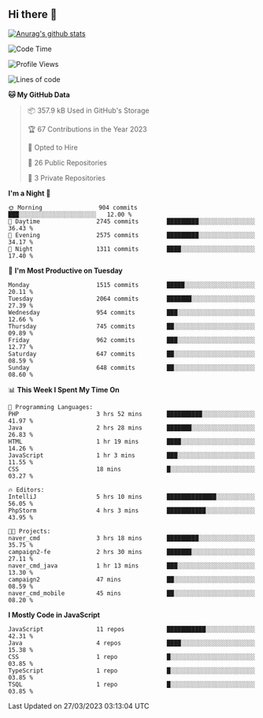 ## Hi there 👋

[![Anurag's github stats](https://github-readme-stats.vercel.app/api?username=Songwonseok)](https://github.com/anuraghazra/github-readme-stats)



<!--START_SECTION:waka-->
![Code Time](http://img.shields.io/badge/Code%20Time-2%2C135%20hrs%2029%20mins-blue)

![Profile Views](http://img.shields.io/badge/Profile%20Views-1-blue)

![Lines of code](https://img.shields.io/badge/From%20Hello%20World%20I%27ve%20Written-35.0%20million%20lines%20of%20code-blue)

**🐱 My GitHub Data** 

> 📦 357.9 kB Used in GitHub's Storage 
 > 
> 🏆 67 Contributions in the Year 2023
 > 
> 💼 Opted to Hire
 > 
> 📜 26 Public Repositories 
 > 
> 🔑 3 Private Repositories 
 > 
**I'm a Night 🦉** 

```text
🌞 Morning                904 commits         ███░░░░░░░░░░░░░░░░░░░░░░   12.00 % 
🌆 Daytime                2745 commits        █████████░░░░░░░░░░░░░░░░   36.43 % 
🌃 Evening                2575 commits        █████████░░░░░░░░░░░░░░░░   34.17 % 
🌙 Night                  1311 commits        ████░░░░░░░░░░░░░░░░░░░░░   17.40 % 
```
📅 **I'm Most Productive on Tuesday** 

```text
Monday                   1515 commits        █████░░░░░░░░░░░░░░░░░░░░   20.11 % 
Tuesday                  2064 commits        ███████░░░░░░░░░░░░░░░░░░   27.39 % 
Wednesday                954 commits         ███░░░░░░░░░░░░░░░░░░░░░░   12.66 % 
Thursday                 745 commits         ██░░░░░░░░░░░░░░░░░░░░░░░   09.89 % 
Friday                   962 commits         ███░░░░░░░░░░░░░░░░░░░░░░   12.77 % 
Saturday                 647 commits         ██░░░░░░░░░░░░░░░░░░░░░░░   08.59 % 
Sunday                   648 commits         ██░░░░░░░░░░░░░░░░░░░░░░░   08.60 % 
```


📊 **This Week I Spent My Time On** 

```text
💬 Programming Languages: 
PHP                      3 hrs 52 mins       ██████████░░░░░░░░░░░░░░░   41.97 % 
Java                     2 hrs 28 mins       ███████░░░░░░░░░░░░░░░░░░   26.83 % 
HTML                     1 hr 19 mins        ████░░░░░░░░░░░░░░░░░░░░░   14.26 % 
JavaScript               1 hr 3 mins         ███░░░░░░░░░░░░░░░░░░░░░░   11.55 % 
CSS                      18 mins             █░░░░░░░░░░░░░░░░░░░░░░░░   03.27 % 

🔥 Editors: 
IntelliJ                 5 hrs 10 mins       ██████████████░░░░░░░░░░░   56.05 % 
PhpStorm                 4 hrs 3 mins        ███████████░░░░░░░░░░░░░░   43.95 % 

🐱‍💻 Projects: 
naver_cmd                3 hrs 18 mins       █████████░░░░░░░░░░░░░░░░   35.75 % 
campaign2-fe             2 hrs 30 mins       ███████░░░░░░░░░░░░░░░░░░   27.11 % 
naver_cmd_java           1 hr 13 mins        ███░░░░░░░░░░░░░░░░░░░░░░   13.30 % 
campaign2                47 mins             ██░░░░░░░░░░░░░░░░░░░░░░░   08.59 % 
naver_cmd_mobile         45 mins             ██░░░░░░░░░░░░░░░░░░░░░░░   08.20 % 
```

**I Mostly Code in JavaScript** 

```text
JavaScript               11 repos            ███████████░░░░░░░░░░░░░░   42.31 % 
Java                     4 repos             ████░░░░░░░░░░░░░░░░░░░░░   15.38 % 
CSS                      1 repo              █░░░░░░░░░░░░░░░░░░░░░░░░   03.85 % 
TypeScript               1 repo              █░░░░░░░░░░░░░░░░░░░░░░░░   03.85 % 
TSQL                     1 repo              █░░░░░░░░░░░░░░░░░░░░░░░░   03.85 % 
```




 Last Updated on 27/03/2023 03:13:04 UTC
<!--END_SECTION:waka-->
